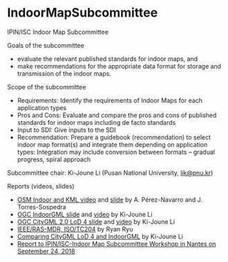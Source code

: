 # IndoorMapSubcommittee
IPIN/ISC Indoor Map Subcommittee

Goals of the subcommittee
 - evaluate the relevant published standards for indoor maps,  and
 - make recommendations for the appropriate data format for storage and transmission of the indoor maps.

Scope of the subcommittee
 - Requirements: Identify the requirements of Indoor Maps for each application types
 - Pros and Cons: Evaluate and compare the pros and cons of published standards for indoor maps including de facto standards
 - Input to SDI: Give inputs to the SDI
 - Recommendation: Prepare a guidebook (recommendation) to select indoor map format(s) and integrate them depending on application types: Integration may include conversion between formats – gradual progress, spiral approach
 
Subcommittee chair: Ki-Joune Li (Pusan National University, lik@pnu.kr)
 
Reports (videos, slides)
 - [OSM Indoor and KML video](https://drive.google.com/file/d/1E52o3sSWzTxmU9ssjlAMSfK1fuTnToCj/view?usp=sharing) and [slide](https://drive.google.com/file/d/1Sapejlgu04-LQIW6Ftxjm5uLwDwCgpzA/view?usp=sharing) by A. Pérez-Navarro and J. Torres-Sospedra
 - [OGC IndoorGML slide](https://drive.google.com/file/d/1zHHGIuE4W-qJn6XynZbFWsB68sjHZsVe/view?usp=sharing) and [video](https://youtu.be/DB-cqC2t0Jc) by Ki-Joune Li
 - [OGC CityGML 2.0 LoD 4 slide](https://drive.google.com/file/d/1GwFPwVChe4Lcj-T0DPONn8PsS93By7Mb/view?usp=sharing) and [video](https://youtu.be/wJsxVYZpjtE) by Ki-Joune Li
 - [IEEE/RAS-MDR, ISO/TC204](https://drive.google.com/file/d/1s2sJsr708EkZsUQT0g1yIIkNjPCHSUSk/view?usp=sharing) by Ryan Ryu
 - [Comparing CityGML LoD 4 and IndoorGML](https://drive.google.com/file/d/1r7_b8X79Tk04orKed3m-5V7ACbyHZquJ/view?usp=sharing) by Ki-Joune Li
 - [Report to IPIN/ISC-Indoor Map Subcommittee Workshop in Nantes on September 24, 2018](https://drive.google.com/file/d/1tIQi5mNIWZo2v6h8QUFNkySS9dR0WLBd/view?usp=sharing)
